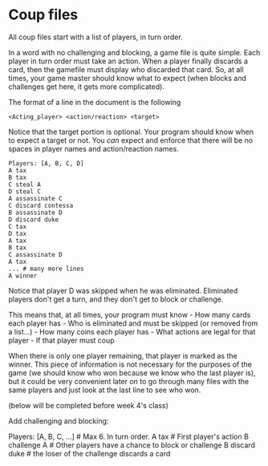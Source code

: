 # Coup files

All coup files start with a list of players, in turn order.

In a word with no challenging and blocking, a game file is quite simple.
Each player in turn order must take an action. When a player finally
discards a card, then the gamefile must display who discarded that card.
So, at all times, your game master should know what to expect (when blocks
and challenges get here, it gets more complicated).

The format of a line in the document is the following
```
<Acting_player> <action/reaction> <target>
```
Notice that the target portion is optional. Your program should know
when to expect a target or not. You *can* expect and enforce that
there will be no spaces in player names and action/reaction names.


```
Players: [A, B, C, D]
A tax
B tax
C steal A
D steal C
A assassinate C
C discard contessa
B assassinate D
D discard duke
C tax
D tax
A tax
B tax
C assassinate D
A tax
... # many more lines
A winner
```

Notice that player D was skipped when he was eliminated. Eliminated players
don't get a turn, and they don't get to block or challenge.

This means that, at all times, your program must know
    - How many cards each player has
        - Who is eliminated and must be skipped (or removed from a list...)
    - How many coins each player has
        - What actions are legal for that player
        - If that player must coup


When there is only one player remaining, that player is marked as the winner.
This piece of information is not necessary for the purposes of the game (we
should know who won because we know who the last player is), but it could be
very convenient later on to go through many files with the same players and
just look at the last line to see who won.




(below will be completed before week 4's class)

Add challenging and blocking:

Players: [A, B, C, ...] # Max 6. In turn order.
A tax # First player's action
B challenge A # Other players have a chance to block or challenge
B discard duke # the loser of the challenge discards a card
